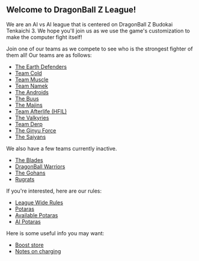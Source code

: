 
## Welcome to DragonBall Z League!

We are an AI vs AI league that is centered on DragonBall Z Budokai Tenkaichi 3. We hope you'll join us as we use the game's customization to make the computer fight itself! 

Join one of our teams as we compete to see who is the strongest fighter of them all! Our teams are as follows:

- [The Earth Defenders](./teams/earthDefenders.md)
- [Team Cold](./teams/cold.md)
- [Team Muscle](./teams/muscle.md)
- [Team Namek](./teams/namek.md)
- [The Androids](./teams/androids.md)
- [The Buus](./teams/buus.md)
- [The Majins](./teams/majins.md)
- [Team Afterlife (HFIL)](./teams/hfil.md)
- [The Valkyries](./teams/valkyries.md)
- [Team Derp](./teams/derp.md)
- [The Ginyu Force](./teams/ginyu.md)
- [The Saiyans](./teams/saiyans.md)

We also have a few teams currently inactive. 

- [The Blades](./teams/blades.md)
- [DragonBall Warriors](./teams/dbWarriors.md)
- [The Gohans](./teams/gohans.md)
- [Rugrats](./teams/rugrats.md)

If you're interested, here are our rules:

- [League Wide Rules](./rules/leagueWide.md)
- [Potaras](./rules/potaras.md)
- [Available Potaras](./rules/legalPotaras.md)
- [AI Potaras](./rules/AI.md)

Here is some useful info you may want:

- [Boost store](./usefulInfo/boost.md)
- [Notes on charging](./usefulInfo/charging.md)
